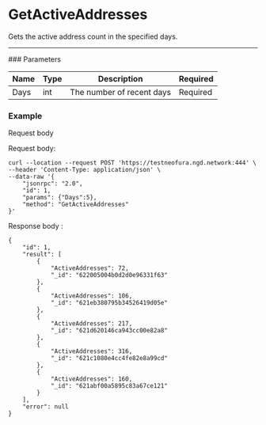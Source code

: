 # GetActiveAddresses
Gets the active address count in the specified days.
<hr>
### Parameters

|    Name    | Type | Description |  Required |
| ---------- | --- |    ------    | --------|
| Days       | int|  The number of recent days| Required|

### Example

Request body


Request body:

```
curl --location --request POST 'https://testneofura.ngd.network:444' \
--header 'Content-Type: application/json' \
--data-raw '{
    "jsonrpc": "2.0",
    "id": 1,
    "params": {"Days":5},
    "method": "GetActiveAddresses"
}'
```
Response body
:

```json5
{
    "id": 1,
    "result": [
        {
            "ActiveAddresses": 72,
            "_id": "622005004b0d2d0e96331f63"
        },
        {
            "ActiveAddresses": 106,
            "_id": "621eb380795b34526419d05e"
        },
        {
            "ActiveAddresses": 217,
            "_id": "621d620146ca943cc00e82a8"
        },
        {
            "ActiveAddresses": 316,
            "_id": "621c1080e4cc4fe82e8a99cd"
        },
        {
            "ActiveAddresses": 160,
            "_id": "621abf00a5895c83a67ce121"
        }
    ],
    "error": null
}
```
